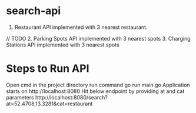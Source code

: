 # search-api
1. Restaurant API implemented with 3 nearest restaurant.

// TODO
2. Parking Spots API implemented with 3 nearest spots
3. Charging Stations API implemented with 3 nearest spots

# Steps to Run API
Open cmd in the project directory
run command go run main.go
Application starts on http://localhost:8080
Hit below endpoint by providing at and cat parameters
http://localhost:8080/search?at=52.4708,13.3281&cat=restaurant
